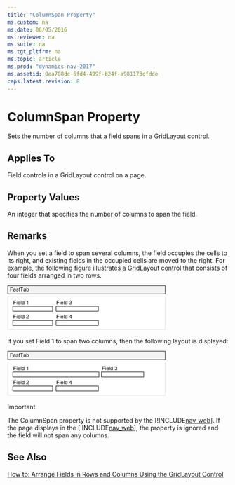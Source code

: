 ```yaml
---
title: "ColumnSpan Property"
ms.custom: na
ms.date: 06/05/2016
ms.reviewer: na
ms.suite: na
ms.tgt_pltfrm: na
ms.topic: article
ms.prod: "dynamics-nav-2017"
ms.assetid: 0ea708dc-6fd4-499f-b24f-a981173cfdde
caps.latest.revision: 8
---
```

# ColumnSpan Property
Sets the number of columns that a field spans in a GridLayout control.  
  
## Applies To  
 Field controls in a GridLayout control on a page.  
  
## Property Values  
 An integer that specifies the number of columns to span the field.  
  
## Remarks  
 When you set a field to span several columns, the field occupies the cells to its right, and existing fields in the occupied cells are moved to the right. For example, the following figure illustrates a GridLayout control that consists of four fields arranged in two rows.  
  
 ![GridLayout of 4 fields in 2 rows and 2 columns](media/NAVGridLayout2rX2c.png "NAVGridLayout2rX2c")  
  
 If you set Field 1 to span two columns, then the following layout is displayed:  
  
 ![GridLayout showing column span](media/NAVGridLayoutColSpan.png "NAVGridLayoutColSpan")  
  
> [!IMPORTANT]  
>  The ColumnSpan property is not supported by the [!INCLUDE[nav_web](includes/nav_web_md.md)]. If the page displays in the [!INCLUDE[nav_web](includes/nav_web_md.md)], the property is ignored and the field will not span any columns.  
  
## See Also  
 [How to: Arrange Fields in Rows and Columns Using the GridLayout Control](How-to--Arrange-Fields-in-Rows-and-Columns-Using-the-GridLayout-Control.md)